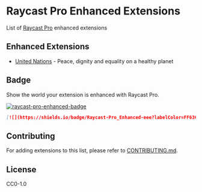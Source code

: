 # Raycast Pro Enhanced Extensions

List of [Raycast Pro](https://raycast.com/pro) enhanced extensions

## Enhanced Extensions

- [United Nations](https://raycast.com/litomore/united-nations) - Peace, dignity and equality on a healthy planet

## Badge

Show the world your extension is enhanced with Raycast Pro.

[![raycast-pro-enhanced-badge]][raycast-pro-enhanced-link]

```markdown
[![](https://shields.io/badge/Raycast-Pro_Enhanced-eee?labelColor=FF6363&logo=raycast&logoColor=fff&style=flat-square)](https://github.com/LitoMore/raycast-pro-extensions)
```

## Contributing

For adding extensions to this list, please refer to [CONTRIBUTING.md](https://github.com/LitoMore/raycast-pro-enhanced-extensions/blob/main/CONTRIBUTING.md).

## License

CC0-1.0

[raycast-pro-enhanced-badge]: https://shields.io/badge/Raycast-Pro_Enhanced-eee?labelColor=FF6363&logo=raycast&logoColor=fff&style=flat-square
[raycast-pro-enhanced-link]: https://github.com/LitoMore/raycast-pro-enhanced-extensions
